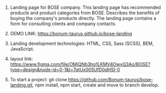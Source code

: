 1. Landing page for BOSE company. This landing page has recommended products and product categories from BOSE. 
Describes the benefits of buying the company's products directly. The landing page contains a form for consulting clients and company contacts.

2. DEMO LINK: https://bonum-taurus.github.io/bose-landing

3. Landing development technologies: 
    HTML,
    CSS,
    Sass (SCSS),
    BEM,
    JavaScript.
4. layout link: https://www.figma.com/file/OMjQNb3hg1LKMV4OwyQ3Ao/BOSE?type=design&node-id=0-1&t=7qtUx005UfD0dHSI-0  

5. To start a project: 
git clone https://github.com/Bonum-taurus/bose-landing.git,
npm install, 
npm start, 
create and move to branch develop.
